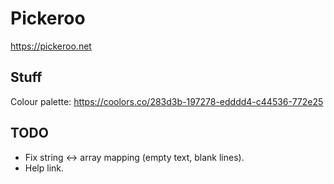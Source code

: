 # Pickeroo

https://pickeroo.net

## Stuff

Colour palette: https://coolors.co/283d3b-197278-edddd4-c44536-772e25

## TODO

* Fix string <-> array mapping (empty text, blank lines).
* Help link.
